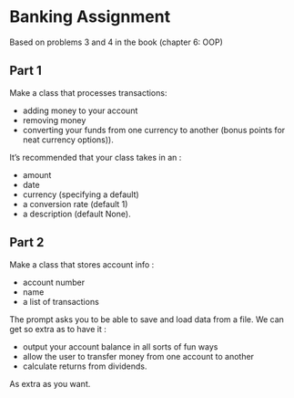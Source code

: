 # Banking Assignment

Based on problems 3 and 4 in the book (chapter 6: OOP)

## Part 1
Make a class that processes transactions:
* adding money to your account
* removing money
* converting your funds from one currency to another (bonus points for neat currency options)).

It’s recommended that your class takes in an :
* amount
* date
* currency (specifying a default)
* a conversion rate (default 1)
* a description (default None).

## Part 2
Make a class that stores account info :
* account number
* name
* a list of transactions

The prompt asks you to be able to save and load data from a file. We can get so extra as to have it :
* output your account balance in all sorts of fun ways
* allow the user to transfer money from one account to another
* calculate returns from dividends.  

As extra as you want.
